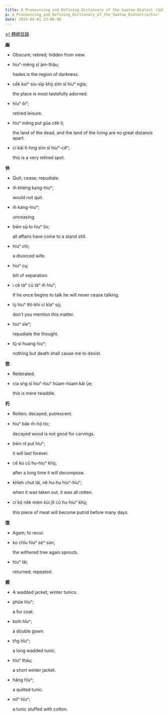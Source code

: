 ```yaml
---
title: A Pronouncing and Defining Dictionary of the Swatow Dialect (汕頭方言音義字典) / hiuⁿ
p: A_Pronouncing_and_Defining_Dictionary_of_the_Swatow_Dialect/w/hiuⁿ
date: 2024-04-01 23:00:00
---
```


[↩️ 轉總目錄](/A_Pronouncing_and_Defining_Dictionary_of_the_Swatow_Dialect)


**幽**
- Obscure; retired; hidden from view.

- hiuⁿ-mêng sĭ àm-thâu;

  hades is the region of darkness.

- cêk koiⁿ siu-sîp khṳ̀ sĭm sĭ hiuⁿ ngía;

  the place is most tastefully adorned.

- hiuⁿ ôiⁿ;

  retired leisure.

- hiuⁿ mêng put gūa cêk lí;

  the land of the dead, and the land of the living are no great distance apart.

- cí kâi tī-hng sĭm sĭ hiuⁿ-cĕⁿ;

  this is a very retired spot. 

**休**
- Quit; cease; repudiate.

- m̄ khéng kang-hiuⁿ;

  would not quit.

- m̄ kang-hiuⁿ;

  unceasing.

- bw̄n sṳ̄ to hiuⁿ lío;

  all affairs have come to a stand still.

- hiuⁿ chi;

  a divorced wife.

- hiuⁿ cṳ;

  bill of separation.

- i cē tàⁿ cū tàⁿ m̄ hiuⁿ;

  if he once begins to talk he will never cease talking.

- lṳ́ hiuⁿ thî-khí cí kĭaⁿ sṳ̄;

  don't you mention this matter.

- hiuⁿ sĭeⁿ;

  repudiate the thought.

- tṳ̂ sí huang hiuⁿ;

  nothing but death shall cause me to desist.

**悠**
- Reiterated.

- cía sǹg sĭ hiuⁿ-hiuⁿ hùam-hùam kâi ṳ̄e;

  this is mere twaddle.

**朽**
- Rotten; decayed; putrescent.

- híuⁿ bâk m̄-hó̤ tio;

  decayed wood is not good for carvings.

- bw̄n nî put híuⁿ;

  it will last forever.

- cē kú cū hu-híuⁿ khṳ̀;

  after a long time it will decompose.

- khîeh chut lâi, nĕ hu-hu híuⁿ-híuⁿ;

  when it was taken out, it was all rotten.

- cí kò̤ nêk míen kùi jît cū hu-híuⁿ khṳ̀;

  this piece of meat will become putrid before many days.

**復**
- Again; to recur.

- ko chīu hìuⁿ seⁿ sún;

  the withered tree again sprouts.

- hìuⁿ lâi;

  returned; repeated.

**裘**
- A wadded jacket; winter tunics.

- phûe hîuⁿ;

  a fur coat.

- koih hîuⁿ;

  a double gown.

- tn̂g hîuⁿ;

  a long wadded tunic.

- hîuⁿ thâu;

  a short winter jacket.

- hâng hîuⁿ;

  a quilted tunic.

- mîⁿ hîuⁿ;

  a tunic stuffed with cotton.